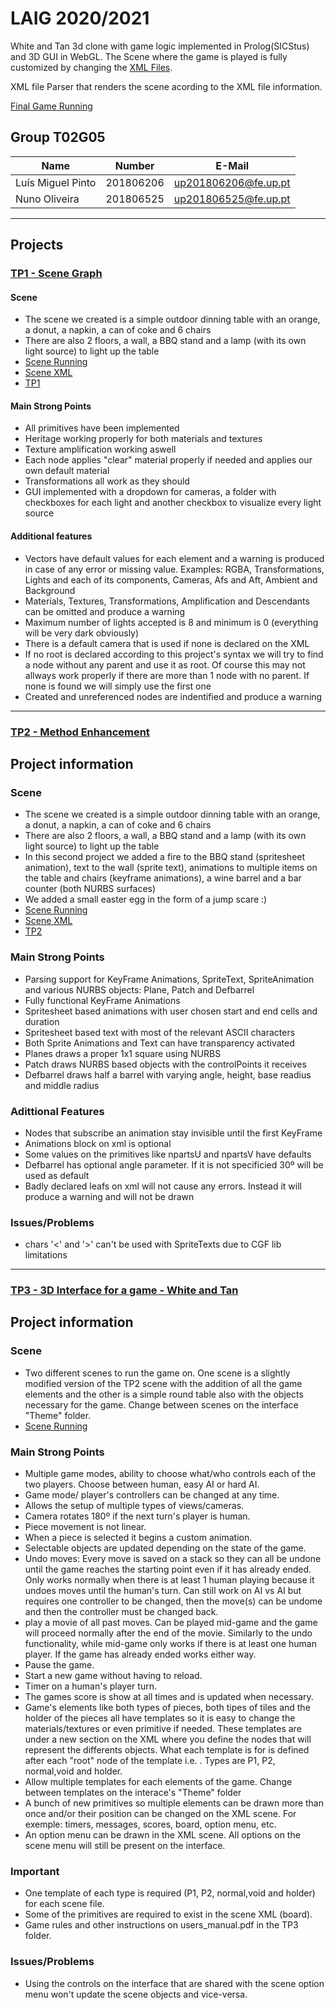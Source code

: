 # LAIG 2020/2021

White and Tan 3d clone with game logic implemented in Prolog(SICStus) and 3D GUI in WebGL.
The Scene where the game is played is fully customized by changing the [XML Files](https://github.com/rocas777/LAIG/blob/master/TP3/scenes/LAIG_TP2_T2_G05.xml).

XML file Parser that renders the scene acording to the XML file information.

[Final Game Running](https://web.fe.up.pt/~up201806206/laig/TP3/)


## Group T02G05
| Name                      | Number    | E-Mail               |
| ------------------------- | --------- | ------------------   |
| Luís Miguel Pinto         | 201806206 | up201806206@fe.up.pt |
| Nuno Oliveira             | 201806525 | up201806525@fe.up.pt |

----

## Projects

### [TP1 - Scene Graph](TP1)

#### Scene
  - The scene we created is a simple outdoor dinning table with an orange, a donut, a napkin, a can of coke and 6 chairs
  - There are also 2 floors, a wall, a BBQ stand and a lamp (with its own light source) to light up the table
  - [Scene Running](https://web.fe.up.pt/~up201806206/laig/TP1/)
  - [Scene XML](./TP1/scenes/envio.xml)
  - [TP1](./TP1)

#### Main Strong Points
  - All primitives have been implemented
  - Heritage working properly for both materials and textures
  - Texture amplification working aswell
  - Each node applies "clear" material properly if needed and applies our own default material
  - Transformations all work as they should
  - GUI implemented with a dropdown for cameras, a folder with checkboxes for each light and another checkbox to visualize every light source

#### Additional features
  - Vectors have default values for each element and a warning is produced in case of any error or missing value. Examples: RGBA, Transformations, Lights and each of its components, Cameras, Afs and Aft, Ambient and Background
  - Materials, Textures, Transformations, Amplification and Descendants can be omitted and produce a warning
  - Maximum number of lights accepted is 8 and minimum is 0 (everything will be very dark obviously)
  - There is a default camera that is used if none is declared on the XML
  - If no root is declared according to this project's syntax we will try to find a node without any parent and use it as root. Of course this may not allways work properly if there are more than 1 node with no parent. If none is found we will simply use the first one
  - Created and unreferenced nodes are indentified and produce a warning

-----

### [TP2 - Method Enhancement](TP2)
## Project information

### Scene
  - The scene we created is a simple outdoor dinning table with an orange, a donut, a napkin, a can of coke and 6 chairs
  - There are also 2 floors, a wall, a BBQ stand and a lamp (with its own light source) to light up the table
  - In this second project we added a fire to the BBQ stand (spritesheet animation), text to the wall (sprite text), animations to multiple items on the table and chairs (keyframe animations), a wine barrel and a bar counter (both NURBS surfaces)
  - We added a small easter egg in the form of a jump scare :)
  - [Scene Running](https://web.fe.up.pt/~up201806206/laig/TP2/)
  - [Scene XML](./TP2/scenes/LAIG_TP2_T2_G05.xml)
  - [TP2](./TP2)

### Main Strong Points
  - Parsing support for KeyFrame Animations, SpriteText, SpriteAnimation and various NURBS objects: Plane, Patch and Defbarrel
  - Fully functional KeyFrame Animations 
  - Spritesheet based animations with user chosen start and end cells and duration
  - Spritesheet based text with most of the relevant ASCII characters
  - Both Sprite Animations and Text can have transparency activated
  - Planes draws a proper 1x1 square using NURBS
  - Patch draws NURBS based objects with the controlPoints it receives
  - Defbarrel draws half a barrel with varying angle, height, base readius and middle radius

### Adittional Features
  - Nodes that subscribe an animation stay invisible until the first KeyFrame
  - Animations block on xml is optional
  - Some values on the primitives like npartsU and npartsV have defaults
  - Defbarrel has optional angle parameter. If it is not specificied 30º will be used as default
  - Badly declared leafs on xml will not cause any errors. Instead it will produce a warning and will not be drawn

### Issues/Problems
  - chars '<' and '>' can't be used with SpriteTexts due to CGF lib limitations


----

### [TP3 - 3D Interface for a game - White and Tan](TP3)
## Project information
### Scene
  - Two different scenes to run the game on. One scene is a slightly modified version of the TP2 scene with the addition of all the game elements and the other is a simple round table also with the objects necessary for the game. Change between scenes on the interface "Theme" folder.
  - [Scene Running](https://web.fe.up.pt/~up201806206/laig/TP3/)

### Main Strong Points
  - Multiple game modes, ability to choose what/who controls each of the two players. Choose between human, easy AI or hard AI.
  - Game mode/ player's controllers can be changed at any time.
  - Allows the setup of multiple types of views/cameras.
  - Camera rotates 180º if the next turn's player is human.
  - Piece movement is not linear.
  - When a piece is selected it begins a custom animation.
  - Selectable objects are updated depending on the state of the game.
  - Undo moves: Every move is saved on a stack so they can all be undone until the game reaches the starting point even if it has already ended. Only works normally when there is at least 1 human playing because it undoes moves until the human's turn. Can still work on AI vs AI but requires one controller to be changed, then the move(s) can be undome and then the controller must be changed back.
  - play a movie of all past moves. Can be played mid-game and the game will proceed normally after the end of the movie. Similarly to the undo functionality, while mid-game only works if there is at least one human player. If the game has already ended works either way.
  - Pause the game.
  - Start a new game without having to reload.
  - Timer on a human's player turn.
  - The games score is show at all times and is updated when necessary.
  - Game's elements like both types of pieces, both tipes of tiles and the holder of the pieces all have templates so it is easy to change the materials/textures or even primitive if needed. These templates are under a new section on the XML <templates> where you define the nodes that will represent the differents objects. What each template is for is defined after each "root" node of the template i.e. <node id="P2piece" type="P2">. Types are P1, P2, normal,void and holder. 
  - Allow multiple templates for each elements of the game. Change between templates on the interace's "Theme" folder
  - A bunch of new primitives so multiple elements can be drawn more than once and/or their position can be changed on the XML scene. For exemple: timers, messages, scores, board, option menu, etc.
  - An option menu can be drawn in the XML scene. All options on the scene menu will still be present on the interface.

### Important
  - One template of each type is required (P1, P2, normal,void and holder) for each scene file.
  - Some of the primitives are required to exist in the scene XML (board).
  - Game rules and other instructions on users_manual.pdf in the TP3 folder.

### Issues/Problems

- Using the controls on the interface that are shared with the scene option menu won't update the scene objects and vice-versa.


